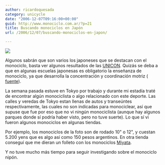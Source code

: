 ```yaml
---
author: ricardoquesada
category: unicycle
date: "2006-12-07T09:16:00+00:00"
guid: http://www.monociclo.com.ar/?p=21
title: Buscando monociclos en Japón
url: /2006/12/07/buscando-monociclos-en-japon/

---
```

![](/images/buscando-monociclos-en-japon.jpg)

Algunos sabrán que son varios los japoneses que se destacan con el monociclo,
basta ver algunos resultados de las [UNICON](http://www.unicycling.org/iuf/).
Quizás se deba a que en algunas escuelas japonesas es obligatorio la enseñanza de monociclo,
ya que desarrolla la concentración y coordinación motriz ( [fuente](http://www.arte.tv/fr/search__results/671346.html)).

La semana pasada estuve en Tokyo por trabajo y durante mi estadía traté de
encontrar algún monociclista o algo relacionado con este deporte.
Las calles y veredas de Tokyo estan llenas de autos y transeúntes respectivamente,
las cuales no son indicadas para monociclear, así que supuse que fue por eso que
no vi ningún monociclista (aunque hay algunos parques donde sí podría haber visto,
pero no tuve suerte). Lo que sí vi fueron algunos monociclos en algunas tiendas.

Por ejemplo, los monociclos de la foto son de rodado 10" o 12", y cuestan
5.200 yens que es algo así como 150 pesos argentinos.
En otra tienda conseguí que me dieran un folleto con los monociclos [Miyata](http://www.miyatabike.com/).

Y no tuve mucho más tiempo para seguir investigando sobre el monociclo nipón.
